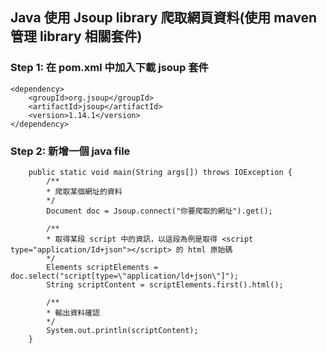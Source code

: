 ## Java 使用 Jsoup library 爬取網頁資料(使用 maven 管理 library 相關套件)
### Step 1: 在 pom.xml 中加入下載 jsoup 套件
```
<dependency>
    <groupId>org.jsoup</groupId>
    <artifactId>jsoup</artifactId>
    <version>1.14.1</version>
</dependency>
```

### Step 2: 新增一個 java file
```
    public static void main(String args[]) throws IOException {
		/**
        * 爬取某個網址的資料
        */
        Document doc = Jsoup.connect("你要爬取的網址").get();
        
        /**
        * 取得某段 script 中的資訊，以這段為例是取得 <script type="application/Id+json"></script> 的 html 原始碼
        */
        Elements scriptElements = doc.select("script[type=\"application/ld+json\"]");
        String scriptContent = scriptElements.first().html();

        /**
        * 輸出資料確認
        */
        System.out.println(scriptContent);
    }
```